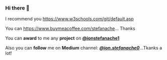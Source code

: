 ### Hi there 👋

I recommend you https://www.w3schools.com/git/default.asp

You can https://www.buymeacoffee.com/stefanache... Thanks

You can **award** to me any **project** on [**@ionstefanache1**](https://www.freelancer.com/u/ionstefanache1)

Also you can **follow** me on **Medium** channel: [***@ion.stefanache0***](https://medium.com/@ion.stefanache0)...Tkanks a lot!
<!--
**stefanache/stefanache** is a ✨ _special_ ✨ repository because its `README.md` (this file) appears on your GitHub profile.

Here are some ideas to get you started:

- 🔭 I’m currently working on ...
- 🌱 I’m currently learning ...
- 👯 I’m looking to collaborate on ...
- 🤔 I’m looking for help with ...
- 💬 Ask me about ...
- 📫 How to reach me: ...
- 😄 Pronouns: ...
- ⚡ Fun fact: ...
-->
